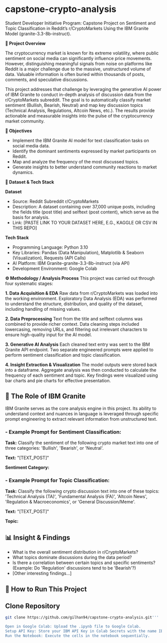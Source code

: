 # capstone-crypto-analysis
Student Developer Initiative Program: Capstone Project on Sentiment and Topic Classification in Reddit’s r/CryptoMarkets Using the IBM Granite Model (granite-3.3-8b-instruct).

**📜 Project Overview**

The cryptocurrency market is known for its extreme volatility, where public sentiment on social media can significantly influence price movements. However, distinguishing meaningful signals from noise on platforms like Reddit is a major challenge due to the massive, unstructured volume of data. Valuable information is often buried within thousands of posts, comments, and speculative discussions.

This project addresses that challenge by leveraging the generative AI power of IBM Granite to conduct in-depth analysis of discussion data from the r/CryptoMarkets subreddit. The goal is to automatically classify market sentiment (Bullish, Bearish, Neutral) and map key discussion topics (Technical Analysis, Regulations, Altcoin News, etc.). The results provide actionable and measurable insights into the pulse of the cryptocurrency market community.

**🎯 Objectives**
- Implement the IBM Granite AI model for text classification tasks on social media data.
- Identify the dominant sentiments expressed by market participants on Reddit.
- Map and analyze the frequency of the most discussed topics.
- Generate insights to better understand community reactions to market dynamics.
  
**💾 Dataset & Tech Stack**

**Dataset**
- Source: Reddit Subreddit r/CryptoMarkets
- Description: A dataset containing over 37,000 unique posts, including the fields title (post title) and selftext (post content), which serve as the basis for analysis.
- Link: [PASTE LINK TO YOUR DATASET HERE, E.G., KAGGLE OR CSV IN THIS REPO]

**Tech Stack**
- Programming Language: Python 3.10
- Key Libraries: Pandas (Data Manipulation), Matplotlib & Seaborn (Visualization), Requests (API Calls)
- AI Platform: IBM Granite-granite-3.3-8b-instruct (via API)
- Development Environment: Google Colab

**⚙️ Methodology / Analysis Process**
This project was carried out through four systematic stages:

**1. Data Acquisition & EDA**
Raw data from r/CryptoMarkets was loaded into the working environment. Exploratory Data Analysis (EDA) was performed to understand the structure, distribution, and quality of the dataset, including handling of missing values.

**2. Data Preprocessing**
Text from the title and selftext columns was combined to provide richer context. Data cleaning steps included lowercasing, removing URLs, and filtering out irrelevant characters to ensure high-quality input for the AI model.

**3. Generative AI Analysis**
Each cleaned text entry was sent to the IBM Granite API endpoint. Two separate engineered prompts were applied to perform sentiment classification and topic classification.

**4. Insight Extraction & Visualization**
The model outputs were stored back into a dataframe. Aggregate analysis was then conducted to calculate the frequency of each sentiment and topic. Key findings were visualized using bar charts and pie charts for effective presentation.

## 🤖 The Role of IBM Granite

IBM Granite serves as the core analysis engine in this project. Its ability to understand context and nuances in language is leveraged through specific prompt engineering to extract relevant information from unstructured text.

### - Example Prompt for Sentiment Classification:
**Task:** Classify the sentiment of the following crypto market text into one of three categories: 'Bullish', 'Bearish', or 'Neutral'.

**Text:** "[TEXT_POST]"

**Sentiment Category:**

### - Example Prompt for Topic Classification:
**Task:** Classify the following crypto discussion text into one of these topics: 'Technical Analysis (TA)', 'Fundamental Analysis (FA)', 'Altcoin News', 'Regulation & Macroeconomics', or 'General Discussion/Meme'.

**Text:** "[TEXT_POST]"

**Topic:**

## 📊 Insight & Findings

- What is the overall sentiment distribution in r/CryptoMarkets?
- What topics dominate discussions during the data period?
- Is there a correlation between certain topics and specific sentiments? (Example: Do 'Regulation' discussions tend to be 'Bearish'?)
- [Other interesting findings...]

## 🚀 How to Run This Project
## Clone Repository
```bash
git clone https://github.com/gilhan94/capstone-crypto-analysis.git'''

Open in Google Colab: Upload the .ipynb file to Google Colab.
Setup API Key: Store your IBM API Key in Colab Secrets with the name IBM_API_KEY.
Run the Notebook: Execute the cells in the notebook sequentially.
